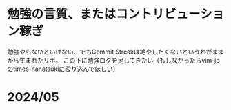 # 勉強の言質、またはコントリビューション稼ぎ

勉強やらないといけない、でもCommit Streakは絶やしたくないというわがままから生まれたリポ。
この下に勉強ログを足してきたい（もしなかったらvim-jpのtimes-nanatsukiに殴り込んでほしい）

# 2024/05

